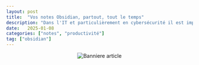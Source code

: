```yaml
---
layout: post
title:  "Vos notes Obsidian, partout, tout le temps"
description: "Dans l'IT et particulièrement en cybersécurité il est important de synchroniser ses notes sur tous nos supports, ordinateur, téléphone portable, etc. Il est tout à fait possible de répondre à ce besoin en utilisant Obsidian, son plugin communautaire Git et un repository sur GitHub."
date:   2025-01-08
categories: ["notes", "productivité"]
tag: ["obsidian"]
---
```


<p align="center">
  <img src="/images/blog/articles/notes-obsidian-sync/notes-obsidian.jpeg" alt="Banniere article"/>
</p>


